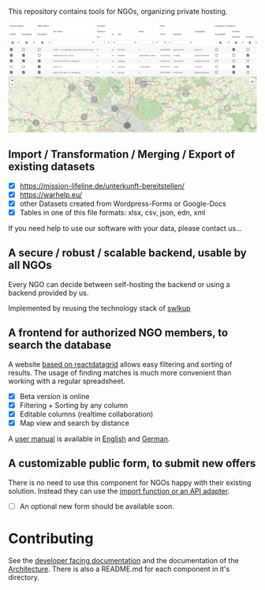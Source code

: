 This repository contains tools for NGOs, organizing private hosting.

![](./docs/user-guide/graphics/overview.png)

## Import / Transformation / Merging / Export of existing datasets

- [x] https://mission-lifeline.de/unterkunft-bereitstellen/
- [x] https://warhelp.eu/
- [x] other Datasets created from Wordpress-Forms or Google-Docs
- [x] Tables in one of this file formats: xlsx, csv, json, edn, xml

If you need help to use our software with your data, please contact us…

## A secure / robust / scalable **backend**, usable by all NGOs

Every NGO can decide between self-hosting the backend or using a backend provided by us.

Implemented by reusing the technology stack of [swlkup](https://github.com/johannesloetzsch/swlkup)

## A frontend for authorized NGO members, to **search** the database

A website [based on reactdatagrid](https://reactdatagrid.io/) allows easy filtering and sorting of results. The usage of finding matches is much more convenient than working with a regular spreadsheet.

- [x] Beta version is online
- [x] Filtering + Sorting by any column
- [x] Editable columns (realtime collaboration)
- [x] Map view and search by distance

A [user manual](./docs/user-guide/user-guide-en.md) is available in [English](./docs/user-guide/user-guide-en.md) and [German](./docs/user-guide/user-guide-de.md).

## A customizable public form, to submit new offers

There is no need to use this component for NGOs happy with their existing solution. Instead they can use the [import function or an API adapter](#import--transformation--merging--export-of-existing-datasets).

- [ ] An optional new form should be available soon.

# Contributing

See the [developer facing documentation](./docs/DEVELOPMENT.md) and the documentation of the [Architecture](./docs/ARCHITECTURE.md).
There is also a README.md for each component in it's directory.
